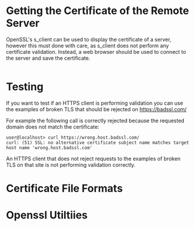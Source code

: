 # Getting the Certificate of the Remote Server

OpenSSL's s_client can be used to display the certificate of a server, however this must done with care, as s_client does not perform any certificate validation. Instead, a web browser should be used to connect to the server and save the certificate.
````

````

# Testing
If you want to test if an HTTPS client is performing validation you can use the examples of broken TLS that should be rejected on https://badssl.com/

For example the following call is correctly rejected because the requested domain does not match the certificate:
```
user@localhost> curl https://wrong.host.badssl.com/
curl: (51) SSL: no alternative certificate subject name matches target host name 'wrong.host.badssl.com'
```

An HTTPS client that does not reject requests to the examples of broken TLS on that site is not performing validation correctly.

# Certificate File Formats

# Openssl Utiltiies
